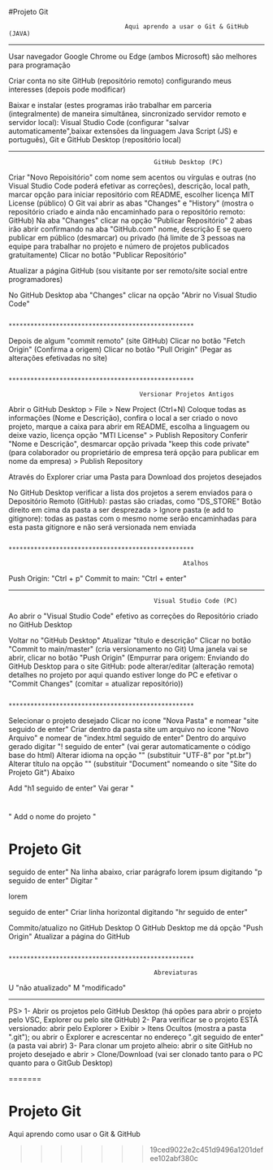 #Projeto Git

                                    Aqui aprendo a usar o Git & GitHub (JAVA)
                                    
-------------------------------------------------------------------------------------------------------------------------
 
 Usar navegador Google Chrome ou Edge (ambos Microsoft) são melhores para programação
 
 Criar conta no site GitHub (repositório remoto) configurando meus interesses (depois pode modificar)

 Baixar e instalar (estes programas irão trabalhar em parceria (integralmente) de maneira simultânea, sincronizado servidor remoto e servidor local): Visual Studio Code (configurar "salvar automaticamente",baixar extensões da linguagem Java Script (JS) e português), Git e GitHub Desktop (repositório local)

 _________________________________________________________________________________________________________________________

                                            GitHub Desktop (PC)
 
 Criar "Novo Repoisitório" com nome sem acentos ou vírgulas e outras (no Visual Studio Code poderá efetivar as correções), descrição, local path, marcar opção para iniciar repositório com README, escolher licença MIT License (público)
 O Git vai abrir as abas "Changes" e "History" (mostra o repositório criado e ainda não encaminhado para o repositório remoto: GitHub)
 Na aba "Changes" clicar na opção "Publicar Repositório"
 2 abas irão abrir confirmando na aba "GitHub.com" nome, descrição E se quero publicar em público (desmarcar) ou privado (há limite de 3 pessoas na equipe para trabalhar no projeto e número de projetos publicados gratuitamente)
 Clicar no botão "Publicar Repositório"

 Atualizar a página GitHub (sou visitante por ser remoto/site social entre programadores)

 No GitHub Desktop aba "Changes" clicar na opção "Abrir no Visual Studio Code"


                            ***************************************************

Depois de algum "commit remoto" (site GitHub)
Clicar no botão "Fetch Origin" (Confirma a origem)
Clicar no botão "Pull Origin" (Pegar as alterações efetivadas no site)



                            ***************************************************

                                        Versionar Projetos Antigos

Abrir o GitHub Desktop > File > New Project (Ctrl+N)
Coloque todas as informações (Nome e Descrição), confira o local a ser criado o novo projeto, marque a caixa para abrir em README, escolha a linguagem ou deixe vazio, licença opção "MTI License" > Publish Repository
Conferir "Nome e Descrição", desmarcar opção privada "keep this code private" (para colaborador ou proprietário de empresa terá opção para publicar em nome da empresa) > Publish Repository

Através do Explorer criar uma Pasta para Download dos projetos desejados

No GitHub Desktop verificar a lista dos projetos a serem enviados para o Depositório Remoto (GitHub): pastas são criadas, como "DS_STORE"
Botão direito em cima da pasta a ser desprezada > Ignore pasta (e add to gitignore): todas as pastas com o mesmo nome serão encaminhadas para esta pasta gitignore e não será versionada nem enviada






                            ***************************************************

                                                    Atalhos
Push Origin: "Ctrl + p"
Commit to main: "Ctrl + enter"
 _________________________________________________________________________________________________________________________

                                            Visual Studio Code (PC)

Ao abrir o "Visual Studio Code" efetivo as correções do Repositório criado no GitHub Desktop

Voltar no "GitHub Desktop"
Atualizar "título e descrição"
Clicar no botão "Commit to main/master" (cria versionamento no Git)
Uma janela vai se abrir, clicar no botão "Push Origin" (Empurrar para origem: Enviando do GitHub Desktop para o site GitHub: pode alterar/editar (alteração remota) detalhes no projeto por aqui quando estiver longe do PC e efetivar o "Commit Changes" (comitar = atualizar repositório))

                           ***************************************************

Selecionar o projeto desejado
Clicar no ícone "Nova Pasta" e nomear "site seguido de enter"
Criar dentro da pasta site um arquivo no ícone "Novo Arquivo" e nomear de "index.html seguido de enter"
Dentro do arquivo gerado digitar "! seguido de enter" (vai gerar automaticamente o código base do html)
Alterar idioma na opção "<meta charset="UTF-8">" (substituir "UTF-8" por "pt.br")
Alterar título na opção "<title>Document</title>" (substituir "Document" nomeando o site "Site do Projeto Git")
Abaixo
</head>
<body>
Add "h1 seguido de enter"
Vai gerar "<h1></h1>"
Add o nome do projeto "<h1>Projeto Git</h1> seguido de enter"
Na linha abaixo, criar parágrafo lorem ipsum digitando "p seguido de enter"
Digitar "<p>lorem</p> seguido de enter"
Criar linha horizontal digitando "hr seguido de enter"

Commito/atualizo no GitHub Desktop
O GitHub Desktop me dá opção "Push Origin"
Atualizar a página do GitHub

                            ***************************************************

                                            Abreviaturas
U "não atualizado"
M "modificado"                                            
_______________________________________________________________________________________________________________

PS>
1- Abrir os projetos pelo GitHub Desktop (há opões para abrir o projeto pelo VSC, Explorer ou pelo site GitHub)
2- Para verificar se o projeto ESTÁ versionado: abrir pelo Explorer > Exibir > Itens Ocultos (mostra a pasta ".git"); ou abrir o Explorer e acrescentar no endereço "\.git seguido de enter" (a pasta vai abrir)
3- Para clonar um projeto alheio: abrir o site GitHub no projeto desejado e abrir > Clone/Download (vai ser clonado tanto para o PC quanto para o GitGub Desktop)






=======
# Projeto Git
 Aqui aprendo como usar o Git & GitHub
>>>>>>> 19ced9022e2c451d9496a1201defee102abf380c
